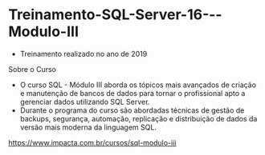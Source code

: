 # Treinamento-SQL-Server-16---Modulo-III

- Treinamento realizado no ano de 2019

Sobre o Curso
- O curso SQL - Módulo III aborda os tópicos mais avançados de criação e manutenção de bancos de dados para tornar o profissional apto a gerenciar dados utilizando SQL Server.
- Durante o programa do curso são abordadas técnicas de gestão de backups, segurança, automação, replicação e distribuição de dados da versão mais moderna da linguagem SQL.

https://www.impacta.com.br/cursos/sql-modulo-iii
